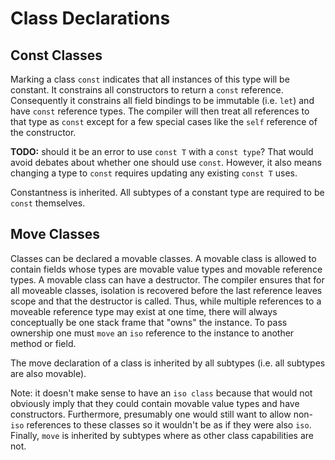 # Class Declarations

## Const Classes

Marking a class `const` indicates that all instances of this type will be constant. It constrains
all constructors to return a `const` reference. Consequently it constrains all field bindings to be
immutable (i.e. `let`) and have `const` reference types. The compiler will then treat all references
to that type as `const` except for a few special cases like the `self` reference of the constructor.

**TODO:** should it be an error to use `const T` with a `const type`? That would avoid debates about
whether one should use `const`. However, it also means changing a type to `const` requires updating
any existing `const T` uses.

Constantness is inherited. All subtypes of a constant type are required to be `const` themselves.

## Move Classes

Classes can be declared a movable classes. A movable class is allowed to contain fields whose types
are movable value types and movable reference types. A movable class can have a destructor. The
compiler ensures that for all moveable classes, isolation is recovered before the last reference
leaves scope and that the destructor is called. Thus, while multiple references to a moveable
reference type may exist at one time, there will always conceptually be one stack frame that "owns"
the instance. To pass ownership one must `move` an `iso` reference to the instance to another method
or field.

The move declaration of a class is inherited by all subtypes (i.e. all subtypes are also movable).

Note: it doesn't make sense to have an `iso class` because that would not obviously imply that they
could contain movable value types and have constructors. Furthermore, presumably one would still
want to allow non-`iso` references to these classes so it wouldn't be as if they were also `iso`.
Finally, `move` is inherited by subtypes where as other class capabilities are not.
